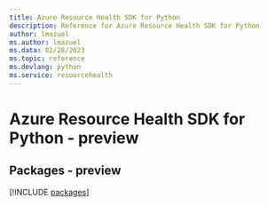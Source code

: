 ```yaml
---
title: Azure Resource Health SDK for Python
description: Reference for Azure Resource Health SDK for Python
author: lmazuel
ms.author: lmazuel
ms.data: 02/28/2023
ms.topic: reference
ms.devlang: python
ms.service: resourcehealth
---
```

# Azure Resource Health SDK for Python - preview
## Packages - preview
[!INCLUDE [packages](resource-health-index.md)]